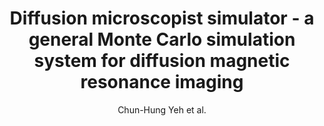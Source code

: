 ---
cat: ciel
subcat: neurophysics
bestof: false
author: Chun-Hung Yeh et al.
title: Diffusion microscopist simulator - a general Monte Carlo simulation system for diffusion magnetic resonance imaging
journal: PLoS One
year: 2013
type: article
doi: 10.1371/journal.pone.0076626
---
